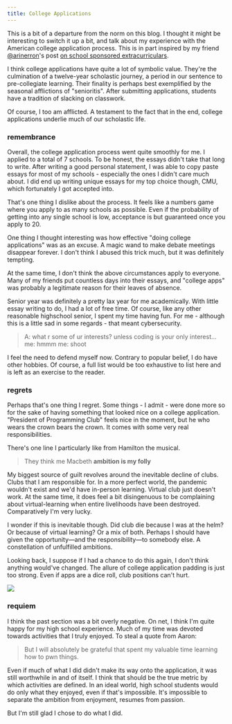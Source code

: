 ```yaml
---
title: College Applications
---
```


This is a bit of a departure from the norm on this blog. I thought it might be interesting to switch it up a bit, and talk about my experience with the American college application process. This is in part inspired by my friend [@arinerron](<https://twitter.com/arinerron>)'s post [on school sponsored extracurriculars](https://arinerron.com/blog/post/7). 

I think college applications have quite a lot of symbolic value. They're the culmination of a twelve-year scholastic journey, a period in our sentence to pre-collegiate learning. Their finality is perhaps best exemplified by the seasonal afflictions of "senioritis". After submitting applications, students have a tradition of slacking on classwork. 

Of course, I too am afflicted. A testament to the fact that in the end, college applications underlie much of our scholastic life. 

<!--more-->

### remembrance

Overall, the college application process went quite smoothly for me. I applied to a total of 7 schools. To be honest, the essays didn't take that long to write. After writing a good personal statement, I was able to copy paste essays for most of my schools - especially the ones I didn't care much about. I did end up writing unique essays for my top choice though, CMU, which fortunately I got accepted into. 

That's one thing I dislike about the process. It feels like a numbers game where you apply to as many schools as possible. Even if the probability of getting into any single school is low, acceptance is but guaranteed once you apply to 20. 

One thing I thought interesting was how effective "doing college applications" was as an excuse. A magic wand to make debate meetings disappear forever. I don't think I abused this trick much, but it was definitely tempting. 

At the same time, I don't think the above circumstances apply to everyone. Many of my friends put countless days into their essays, and "college apps" was probably a legitimate reason for their leaves of absence. 

Senior year was definitely a pretty lax year for me academically. With little essay writing to do, I had a lot of free time. Of course, like any other reasonable highschool senior, I spent my time having fun. For me - although this is a little sad in some regards - that meant cybersecurity. 

> A: what r some of ur interests? unless coding is your only interest...
me: hmmm
me: shoot

I feel the need to defend myself now. Contrary to popular belief, I do have other hobbies. Of course, a full list would be too exhaustive to list here and is left as an exercise to the reader. 

### regrets 

Perhaps that's one thing I regret. Some things - I admit - were done more so for the sake of having something that looked nice on a college application. "President of Programming Club" feels nice in the moment, but he who wears the crown bears the crown. It comes with some very real responsibilities. 

There's one line I particularly like from Hamilton the musical. 

> They think me Macbeth
> **ambition is my folly**

My biggest source of guilt revolves around the inevitable decline of clubs. Clubs that I am responsible for. In a more perfect world, the pandemic wouldn't exist and we'd have in-person learning. Virtual club just doesn't work. At the same time, it does feel a bit disingenuous to be complaining about virtual-learning when entire livelihoods have been destroyed. Comparatively I'm very lucky. 

I wonder if this is inevitable though. Did club die because I was at the helm? Or because of virtual learning? Or a mix of both. Perhaps I should have given the opportunity—and the responsibility—to somebody else. A constellation of unfulfilled ambitions. 

Looking back, I suppose if I had a chance to do this again, I don't think anything would've changed. The allure of college application padding is just too strong. Even if apps are a dice roll, club positions can't hurt.

![](/imgs/blog/college-apps/crown.png)

### requiem

I think the past section was a bit overly negative. On net, I think I'm quite happy for my high school experience. Much of my time was devoted towards activities that I truly enjoyed. To steal a quote from Aaron: 

> But I will absolutely be grateful that spent my valuable time learning how to pwn things.

Even if much of what I did didn't make its way onto the application, it was still worthwhile in and of itself. I think that should be the true metric by which activities are defined. In an ideal world, high school students would do only what they enjoyed, even if that's impossible. It's impossible to separate the ambition from enjoyment, resumes from passion. 

But I'm still glad I chose to do what I did. 

